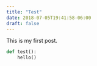 ```yaml
---
title: "Test"
date: 2018-07-05T19:41:58-06:00
draft: false
---
```


This is my first post.

```python
def test():
    hello()
```
